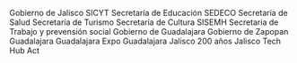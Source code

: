 Gobierno de Jalisco
SICYT
Secretaría de Educación
SEDECO
Secretaría de Salud
Secretaría de Turismo
Secretaría de Cultura
SISEMH
Secretaria de Trabajo y prevensión social
Gobierno de Guadalajara
Gobierno de Zapopan
Guadalajara Guadalajara
Expo Guadalajara
Jalisco 200 años
Jalisco Tech Hub Act
